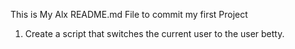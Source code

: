 This is My Alx README.md File 
to commit my first Project
1. Create a script that switches the current user to the user betty.
